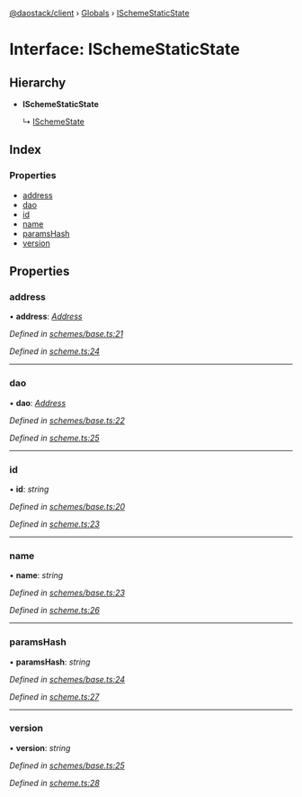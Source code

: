 [@daostack/client](../README.md) › [Globals](../globals.md) › [ISchemeStaticState](ischemestaticstate.md)

# Interface: ISchemeStaticState

## Hierarchy

* **ISchemeStaticState**

  ↳ [ISchemeState](ischemestate.md)

## Index

### Properties

* [address](ischemestaticstate.md#address)
* [dao](ischemestaticstate.md#dao)
* [id](ischemestaticstate.md#id)
* [name](ischemestaticstate.md#name)
* [paramsHash](ischemestaticstate.md#paramshash)
* [version](ischemestaticstate.md#version)

## Properties

###  address

• **address**: *[Address](../globals.md#address)*

*Defined in [schemes/base.ts:21](https://github.com/daostack/client/blob/1bc237e/src/schemes/base.ts#L21)*

*Defined in [scheme.ts:24](https://github.com/daostack/client/blob/1bc237e/src/scheme.ts#L24)*

___

###  dao

• **dao**: *[Address](../globals.md#address)*

*Defined in [schemes/base.ts:22](https://github.com/daostack/client/blob/1bc237e/src/schemes/base.ts#L22)*

*Defined in [scheme.ts:25](https://github.com/daostack/client/blob/1bc237e/src/scheme.ts#L25)*

___

###  id

• **id**: *string*

*Defined in [schemes/base.ts:20](https://github.com/daostack/client/blob/1bc237e/src/schemes/base.ts#L20)*

*Defined in [scheme.ts:23](https://github.com/daostack/client/blob/1bc237e/src/scheme.ts#L23)*

___

###  name

• **name**: *string*

*Defined in [schemes/base.ts:23](https://github.com/daostack/client/blob/1bc237e/src/schemes/base.ts#L23)*

*Defined in [scheme.ts:26](https://github.com/daostack/client/blob/1bc237e/src/scheme.ts#L26)*

___

###  paramsHash

• **paramsHash**: *string*

*Defined in [schemes/base.ts:24](https://github.com/daostack/client/blob/1bc237e/src/schemes/base.ts#L24)*

*Defined in [scheme.ts:27](https://github.com/daostack/client/blob/1bc237e/src/scheme.ts#L27)*

___

###  version

• **version**: *string*

*Defined in [schemes/base.ts:25](https://github.com/daostack/client/blob/1bc237e/src/schemes/base.ts#L25)*

*Defined in [scheme.ts:28](https://github.com/daostack/client/blob/1bc237e/src/scheme.ts#L28)*
